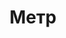 --- 
title: "Метр" 
site: "www.crimea.m2sale.com" 
town: "Феодосия" 
tel: ["8 800 5555 919"] 
address: "Россия, Республика Крым, г.Феодосия, ул. Галерейная 11" 
mail: "" 
--- 
